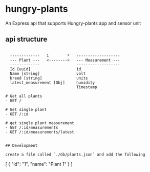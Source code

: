 # hungry-plants

An Express api that supports Hungry-plants app and sensor unit

## api structure

```

  -------------   1        *   -------------------
  --- Plant ---   <-------->   --- Measurement ---
  -------------                -------------------
  Id [uuid]                    id
  Name [string]                volt
  breed [string]               units
  latest_measurement [Obj]     humidity
                               Timestamp

# Get all plants
- GET /

# Get single plant
- GET /:id

# get single plant measurement
- GET /:id/measurements
- GET /:id/measurements/latest


## Development

create a file called `./db/plants.json` and add the following

```
[
  {
    "id": "1",
    "name": "Plant 1" 
  }
]
```


```